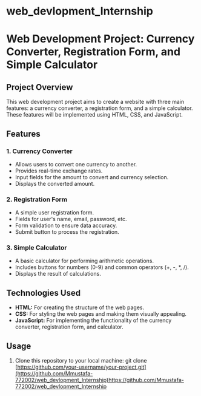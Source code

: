 # web_devlopment_Internship
# Web Development Project: Currency Converter, Registration Form, and Simple Calculator

## Project Overview

This web development project aims to create a website with three main features: a currency converter, a registration form, and a simple calculator. These features will be implemented using HTML, CSS, and JavaScript.

## Features

### 1. Currency Converter

- Allows users to convert one currency to another.
- Provides real-time exchange rates.
- Input fields for the amount to convert and currency selection.
- Displays the converted amount.

### 2. Registration Form

- A simple user registration form.
- Fields for user's name, email, password, etc.
- Form validation to ensure data accuracy.
- Submit button to process the registration.

### 3. Simple Calculator

- A basic calculator for performing arithmetic operations.
- Includes buttons for numbers (0-9) and common operators (+, -, *, /).
- Displays the result of calculations.

## Technologies Used

- **HTML:** For creating the structure of the web pages.
- **CSS:** For styling the web pages and making them visually appealing.
- **JavaScript:** For implementing the functionality of the currency converter, registration form, and calculator.

## Usage

1. Clone this repository to your local machine:
   git clone [https://github.com/your-username/your-project.git](https://github.com/Mmustafa-772002/web_devlopment_Internship)https://github.com/Mmustafa-772002/web_devlopment_Internship
